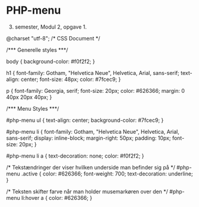 # PHP-menu
3. semester, Modul 2, opgave 1.

@charset "utf-8";
/* CSS Document */

/*** Generelle styles ***/

body {
	background-color: #f0f2f2;
}

h1 {
	font-family: Gotham, "Helvetica Neue", Helvetica, Arial, sans-serif;
	text-align: center;
	font-size: 48px;
	color: #7fcec9;
}

p {
	font-family: Georgia, serif;
	font-size: 20px;
	color: #626366;
	margin: 0 40px 20px 40px;
}

/*** Menu Styles ***/

#php-menu ul {
	text-align: center;
	background-color: #7fcec9;
}

#php-menu li {
	font-family: Gotham, "Helvetica Neue", Helvetica, Arial, sans-serif;
	display: inline-block;
	margin-right: 50px;
	padding: 10px;
	font-size: 20px;
}

#php-menu li a {
	text-decoration: none;
	color: #f0f2f2;
}

/* Tekstændringer der viser hvilken underside man befinder sig på */
#php-menu .active {
	color: #626366;
	font-weight: 700;
	text-decoration: underline;
}

/* Teksten skifter farve når man holder musemarkøren over den */
#php-menu li:hover a {
	color: #626366;
}
